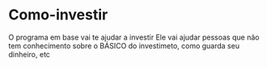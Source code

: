# Como-investir
O programa em base vai te ajudar a investir
Ele vai ajudar pessoas que não tem conhecimento sobre o BÁSICO do investimeto, como guarda seu dinheiro, etc
